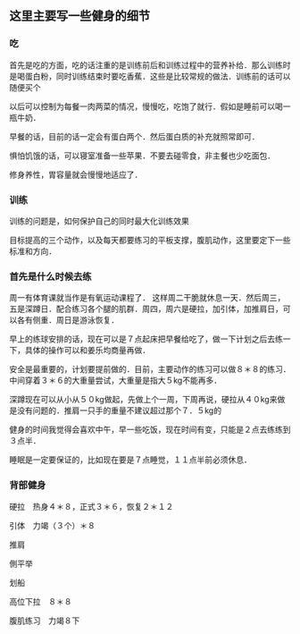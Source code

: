 ## 这里主要写一些健身的细节
### 吃
首先是吃的方面，吃的话注重的是训练前后和训练过程中的营养补给．那么训练时是喝蛋白粉，同时训练结束时要吃香蕉．这些是比较常规的做法．训练前的话可以随便买个

以后可以控制为每餐一肉两菜的情况，慢慢吃，吃饱了就行．假如是睡前可以喝一瓶牛奶．

早餐的话，目前的话一定会有蛋白两个．然后蛋白质的补充就照常即可．

惧怕饥饿的话，可以寝室准备一些苹果．不要去碰零食，非主餐也少吃面包．

修身养性，胃容量就会慢慢地适应了．

### 训练

训练的问题是，如何保护自己的同时最大化训练效果

目标提高的三个动作，以及每天都要练习的平板支撑，腹肌动作，这里要定下一些标准和方向．

### 首先是什么时候去练

周一有体育课就当作是有氧运动课程了．
这样周二干脆就休息一天．然后周三，五是深蹲日．配合练习各个腿的肌群．周四，周六是硬拉，加引体，加推肩日，可以各有侧重．周日是游泳恢复．

早上的练球安排的话，现在可以是７点起床把早餐给吃了，做一下计划之后去练一下，具体的操作可以和姜乐均商量再做．

安全是最重要的，计划要提前做的．目前，主要动作的练习可以做８＊８的练习．中间穿着３＊６的大重量尝试，大重量是指大５kg不能再多．

深蹲现在可以从小从５０kg做起，先做上个一周，下周再说，硬拉从４０kg来做是没有问题的．推肩一只手的重量不建议超过那个７．５kg的

健身的时间我觉得会喜欢中午，早一些吃饭，现在时间有变，只能是２点去练练到３点半．

睡眠是一定要保证的，比如现在要是７点睡觉，１１点半前必须休息．

### 背部健身
硬拉　热身４＊８，正式３＊６，恢复２＊１２

引体　力竭（３个）＊８

推肩　

側平举

划船　

高位下拉　８＊８

腹肌练习　力竭８下